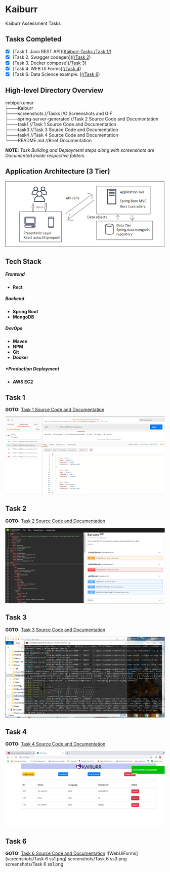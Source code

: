 # Kaiburr

Kaiburr Assessment Tasks



## Tasks Completed

- [x] [Task 1. Java REST API]([Kaiburr-Tasks
/Task 1/](https://github.com/Pradeep-Kumar25th/Kaiburr-Tasks/tree/main/Task%201))
- [x] [Task 2. Swagger codegen]([[/Task 2](https://github.com/Pradeep-Kumar25th/Kaiburr-Tasks/tree/main/Task%202))
- [x] [Task 3. Docker compose]([/Task 3](https://github.com/Pradeep-Kumar25th/Kaiburr-Tasks/tree/main/Task%203))
- [x] [Task 4. WEB UI Forms]([/Task 4](https://github.com/Pradeep-Kumar25th/Kaiburr-Tasks/tree/main/Task%204))
- [x] [Task 6. Data Science example.
]([/Task 6](https://github.com/Pradeep-Kumar25th/Kaiburr-Tasks/tree/main/Task%206))

## High-level Directory Overview

imbipulkumar <br/>
├───Kaiburr <br/>
    ├───screenshots	//Tasks I/O Screenshots and GIF <br/>
    ├───spring-server-generated //Task 2 Source Code and Documentation <br/>
    ├───task1	//Task 1 Source Code and Documentation <br/>
    ├───task3	//Task 3 Source Code and Documentation <br/>
    ├───task4	//Task 4 Source Code and Documentation <br/>
    └───README.md	//Brief Documentation

**NOTE**: *Task Building and Deployment steps along with screenshots are Documented inside respective folders*

## Application Architecture (3 Tier)

![Application Architecture](/screenshots/applicationArchitecture.PNG)

## Tech Stack

##### Frontend

- **Rect**

##### Backend
- **Spring Boot**
- **MongoDB**

##### DevOps
- **Maven**
- **NPM**
- **Git**
- **Docker**

##### *Production Deployment
- **AWS EC2**

## Task 1

**GOTO:**	[Task 1 Source Code and Documentation](/task1)

![GetAllServ](/screenshots/getAllServerPostManIO.PNG)

## Task 2

**GOTO:**	[Task 2 Source Code and Documentation](/spring-server-generated)

![SwaggerUi](/screenshots/task2SwaggerDoc.PNG)

## Task 3

**GOTO:**	[Task 3 Source Code and Documentation](/task3)

![DockerContainer](/screenshots/task3dockerServExcAndLogs.PNG)

## Task 4

**GOTO:**	[Task 4 Source Code and Documentation](/task4)

![WebUiForms](screenshots/task4WebUIForm.png)

## Task 6
**GOTO:**   [Task 6 Source Code and Documentation](/task6)
![WebUiForms](screenshots/Task 6 ss1.png)  screenshots/Task 6 ss3.png
screenshots/Task 6 ss1.png


